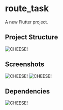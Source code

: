 # route_task

A new Flutter project.

## Project Structure


![CHEESE!](https://github.com/user-attachments/assets/aa8968c8-7449-4844-95bf-7eb9c3033ea1)



## Screenshots
![CHEESE!](https://github.com/user-attachments/assets/87909edd-169d-45f1-bc35-28833b8a78cd)
![CHEESE!](https://github.com/user-attachments/assets/360e3d3b-3228-492a-8576-4bba877b8de1)


## Dependencies

![CHEESE!](https://github.com/user-attachments/assets/adc44a72-2174-495e-9adf-7e588f0f611d)